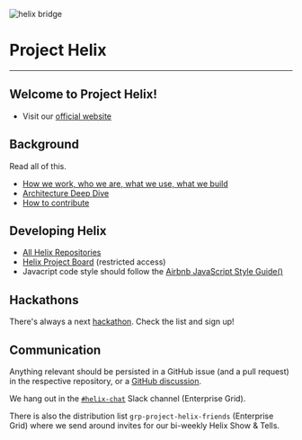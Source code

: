 ![helix bridge](robynne-292082-unsplash.jpg)

# Project Helix

---

## Welcome to Project Helix!

* Visit our [official website](https://www.hlx.live/)

## Background

Read all of this.

* [How we work, who we are, what we use, what we build](https://www.hlx.live/docs/manifesto)
* [Architecture Deep Dive](https://www.hlx.live/docs/architecture)
* [How to contribute](CONTRIBUTING.md)

## Developing Helix

* [All Helix Repositories](https://github.com/search?q=topic%3Ahelix+org%3Aadobe&type=Repositories)
* [Helix Project Board](https://github.com/orgs/adobe/projects/2) (restricted access)
* Javacript code style should follow the [Airbnb JavaScript Style Guide()](https://github.com/airbnb/javascript)

## Hackathons
		
There's always a next [hackathon](hackathons/README.md). Check the list and sign up!

## Communication

Anything relevant should be persisted in a GitHub issue (and a pull request) in the respective repository, or a [GitHub discussion](https://github.com/adobe/helix-home/discussions).

We hang out in the [`#helix-chat`](https://adobe.slack.com/messages/C9KD0TT6G/) Slack channel (Enterprise Grid).

There is also the distribution list `grp-project-helix-friends` (Enterprise Grid) where we send around invites for our bi-weekly Helix Show & Tells.
